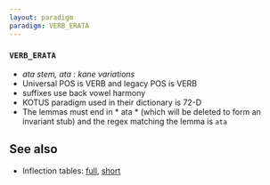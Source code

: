 ```yaml
---
layout: paradigm
paradigm: VERB_ERATA
---
```

### ` VERB_ERATA `

* _ata stem, ata : kane variations_
* Universal POS is VERB and legacy POS is VERB
* suffixes use back vowel harmony
* KOTUS paradigm used in their dictionary is 72-D
* The lemmas must end in * ata * (which will be deleted to form an invariant stub) and the regex matching the lemma is ` ata `

## See also

* Inflection tables: [full](gen/E/erata.html), [short](gen/E/erata_wikt.html)

